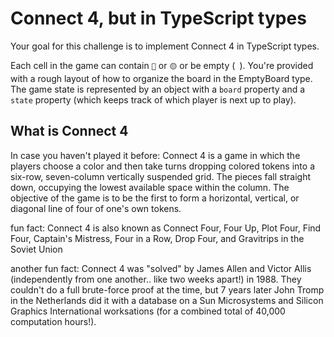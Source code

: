 # Connect 4, but in TypeScript types

Your goal for this challenge is to implement Connect 4 in TypeScript types.

Each cell in the game can contain `🔴` or `🟡` or be empty (` `). You're provided with a rough layout of how to organize the board in the EmptyBoard type. The game state is represented by an object with a `board` property and a `state` property (which keeps track of which player is next up to play).

## What is Connect 4

In case you haven't played it before: Connect 4 is a game in which the players choose a color and then take turns dropping colored tokens into a six-row, seven-column vertically suspended grid. The pieces fall straight down, occupying the lowest available space within the column. The objective of the game is to be the first to form a horizontal, vertical, or diagonal line of four of one's own tokens.

fun fact: Connect 4 is also known as Connect Four, Four Up, Plot Four, Find Four, Captain's Mistress, Four in a Row, Drop Four, and Gravitrips in the Soviet Union

another fun fact: Connect 4 was "solved" by James Allen and Victor Allis (independently from one another.. like two weeks apart!) in 1988. They couldn't do a full brute-force proof at the time, but 7 years later John Tromp in the Netherlands did it with a database on a Sun Microsystems and Silicon Graphics International worksations (for a combined total of 40,000 computation hours!).
